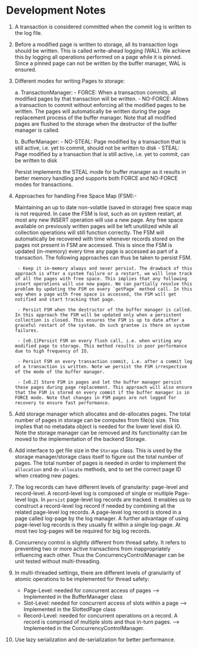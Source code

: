 <!--
 Notes.md - Persist
 
 Copyright 2021 Ketan Goyal
 
 Permission is hereby granted, free of charge, to any person obtaining a copy
 of this software and associated documentation files (the "Software"), to deal
 in the Software without restriction, including without limitation the rights
 to use, copy, modify, merge, publish, distribute, sublicense, and/or sell
 copies of the Software, and to permit persons to whom the Software is
 furnished to do so, subject to the following conditions:
 
 The above copyright notice and this permission notice shall be included in all
 copies or substantial portions of the Software.
 
 THE SOFTWARE IS PROVIDED "AS IS", WITHOUT WARRANTY OF ANY KIND, EXPRESS OR
 IMPLIED, INCLUDING BUT NOT LIMITED TO THE WARRANTIES OF MERCHANTABILITY,
 FITNESS FOR A PARTICULAR PURPOSE AND NONINFRINGEMENT. IN NO EVENT SHALL THE
 AUTHORS OR COPYRIGHT HOLDERS BE LIABLE FOR ANY CLAIM, DAMAGES OR OTHER
 LIABILITY, WHETHER IN AN ACTION OF CONTRACT, TORT OR OTHERWISE, ARISING FROM,
 OUT OF OR IN CONNECTION WITH THE SOFTWARE OR THE USE OR OTHER DEALINGS IN THE
 SOFTWARE.
-->

# Development Notes

1. A transaction is considered committed when the commit log is written to the log file.

2. Before a modified page is written to storage, all its transaction logs should be written. This is called write-ahead logging (WAL). We achieve this by logging all operations performed on a page while it is pinned. Since a pinned page can not be written by the buffer manager, WAL is ensured.

3. Different modes for writing Pages to storage:

    a. TransactionManager:
        - FORCE: When a transaction commits, all modified pages by that transaction will be written.
        - NO-FORCE: Allows a transaction to commit without enforcing all the modified pages to be written. The pages will automatically be written during the page replacement process of the buffer manager. Note that all modified pages are flushed to the storage when the destructor of the buffer manager is called.

    b. BufferManager:
        - NO-STEAL: Page modified by a transaction that is still active, i.e. yet to commit, should not be written to disk
        - STEAL: Page modified by a transaction that is still active, i.e. yet to commit, can be written to disk

    Persist implements the STEAL mode for buffer manager as it results in better memory handling and supports both FORCE and NO-FORCE modes for transactions.

4. Approaches for handling Free Space Map (FSM):-

    Maintaining an up to date non-volatile (saved in storage) free space map is not required. In case the FSM is lost, such as on system restart, at most any new INSERT operation will use a new page. Any free space available on previously written pages will be left unutilized while all collection operations will still function correctly. The FSM will automatically be recovered with time whenever records stored on the pages not present in FSM are accessed. This is since the FSM is updated (in-memory) every time any page is accessed as part of a transaction. The following approaches can thus be taken to persist FSM.

        - Keep it in-memory always and never persist. The drawback of this approach is after a system failure or a restart, we will lose track of all the pages with free space. This implies that any following insert operations will use new pages. We can partially resolve this problem by updating the FSM on every `getPage` method call. In this way when a page with free space is accessed, the FSM will get notified and start tracking that page.

        - Persist FSM when the destructor of the buffer manager is called. In this approach the FSM will be updated only when a persistent collection is closed. This ensures the FSM is up to date after a graceful restart of the system. On such grantee is there on system failures.

        - [v0.1]Persist FSM on every flush call, i.e. when writing any modified page to storage. This method results in poor performance due to high frequency of IO.

        - Persist FSM on every transaction commit, i.e. after a commit log of a transaction is written. Note we persist the FSM irrespective of the mode of the buffer manager.

        - [v0.2] Store FSM in pages and let the buffer manager persist those pages during page replacement. This approach will also ensure that the FSM is stored on every commit if the buffer manager is in FORCE mode. Note that changes in FSM pages are not logged for recovery to ensure fast performance.

5. Add storage manager which allocates and de-allocates pages. The total number of pages in storage can be computes from file(s) size. This implies that no metadata object is needed for the lower level disk IO. Note the storage manager can be removed and its functionality can be moved to the implementation of the backend Storage.

6. Add interface to get file size in the `Storage` class. This is used by the storage manager/storage class itself to figure out the total number of pages. The total number of pages is needed in order to implement the `allocation` and `de-allocate` methods, and to set the correct page ID when creating new pages.

7. The log records can have different levels of granularity: page-level and record-level. A record-level log is composed of single or multiple Page-level logs. In `persist` page-level log records are tracked. It enables us to construct a record-level log record if needed by combining all the related page-level log records. A page-level log record is stored in a page called log-page by the log manager. A further advantage of using page-level log records is they usually fit within a single log-page. At most two log-pages will be required for big log records.

8. Concurrency control is slightly different from thread safety. It refers to preventing two or more active transactions from inappropriately influencing each other. Thus the ConcurrencyControlManager can be unit tested without multi-threading.

9. In multi-threaded settings, there are different levels of granularity of atomic operations to be implemented for thread safety:
    - Page-Level: needed for concurrent access of pages --> Implemented in the BufferManager class
    - Slot-Level: needed for concurrent access of slots within a page --> Implemented in the SlottedPage class
    - Record-Level: needed for concurrent operations on a record. A record is comprised of multiple slots and thus in-turn pages. --> Implemented in the ConcurrencyControlManager.

10. Use lazy serialization and de-serialization for better performance.
